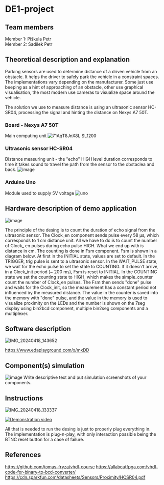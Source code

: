 # DE1-project
## Team members
Member 1: Piškula Petr <br>
Member 2: Sadílek Petr <br>


## Theoretical description and explanation
Parking sensors are used to determine distance of a driven vehicle from an obstacle. It helps the driver to safely park the vehicle in a constraint spaces. The implementations vary depending on the manufacturer. Some just use beeping as a hint of approaching of an obstacle, other use graphical visualisation, the most modern use cameras to visualize space around the vehicle.

The solution we use to measure distance is using an ultrasonic sensor HC-SR04, processing the signal and hinting the distance on Nexys A7 50T. <br>
### Board - Nexys A7 50T <br>
Main computing unit
![71AqT8JnX8L _SL1200_](https://github.com/404Sada/DE1-project/assets/165081418/67521a6f-28e0-482c-bca0-f23695782674)

### Ultrasonic sensor HC-SR04 <br>
Distance measuring unit - the "echo" HIGH level duration corresponds to time it takes sound to travel the path from the sensor to the obstaclea
and back.
![image](https://github.com/404Sada/DE1-project/assets/165081418/ecc7565a-74bc-4a62-b3e5-02c0126ec0f5)

### Arduino Uno <br>
Module used to supply 5V voltage
![uno](https://github.com/404Sada/DE1-project/assets/165081418/145b6cf9-d443-4fd2-a091-32dee3a8dc93)



## Hardware description of demo application
![image](https://github.com/404Sada/DE1-project/assets/165081418/bc8e02c2-bf69-4fb2-ab2c-92fd278ee579)

The principle of the desing is to count the duration of echo signal from the ultrasonic sensor. The Clock_en component sends pulse every 58 μs, which corresponds to 1 cm distance unit. All we have to do is to count the number of Clock_ en pulses during echo pulse HIGH. What we end up with is distance in cm. The counting is done in Fsm component. 
Fsm is shown in a diagram below. At first in the INITIAL state, values are set to default. In the TRIGGER, trig pulse is sent to a ultrasonic sensor. In the WAIT_PULSE state, we wait for the echo pulse to set the state to COUNTING. If it doesn't arrive, in a Clock_init period (~ 200 ms), Fsm is reset to INITIAL. In the COUNTING state we set the counting state to HIGH, which makes the simple_counter count the number of Clock_en pulses. The Fsm then sends "done" pulse and waits for the Clock_init, so the measurement has a constant period not influenced by the measured distance. 
The value in the counter is saved into the memory with "done" pulse, and the value in the memory is used to visualize proximity on the LEDs and the number is shown on the 7seg display using bin2bcd component, multiple bin2seg components and a multiplexer.

## Software description
![IMG_20240418_143652](https://github.com/404Sada/DE1-project/assets/165081418/44da01de-93dd-475b-be8c-467f9b368a25)

https://www.edaplayground.com/x/mxDD

## Component(s) simulation
![image](https://www.messenger.com/956de5e2-2c37-4b19-bc63-632219035abd)
Write descriptive text and put simulation screenshots of your components.

## Instructions
![IMG_20240418_133337](https://github.com/404Sada/DE1-project/assets/165081418/ba82e8d2-199a-4d60-abba-9fb0b2f06111)

[![Demonstration video](https://img.youtube.com/vi/YOUTUBE_VIDEO_ID_HERE/0.jpg)](https://www.youtube.com/watch?v=Bn0FmMMkb_M)

All that is needed to run the desing is just to properly plug everything in. The implementation is plug-n-play, with only interaction possible being the BTNC reset button for a case of failure.

## References
https://github.com/tomas-fryza/vhdl-course
https://allaboutfpga.com/vhdl-code-for-binary-to-bcd-converter/
https://cdn.sparkfun.com/datasheets/Sensors/Proximity/HCSR04.pdf
